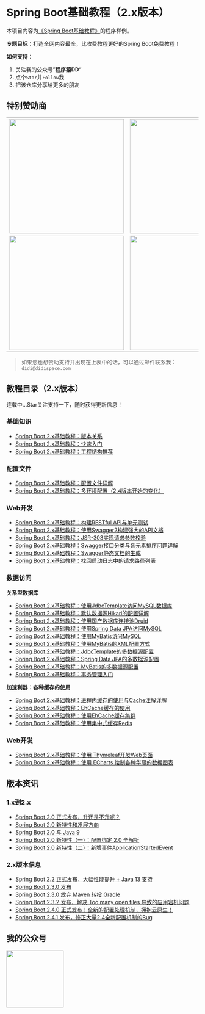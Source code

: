 # Spring Boot基础教程（2.x版本）

本项目内容为[《Spring Boot基础教程》](http://blog.didispace.com/spring-boot-learning-2x/)的程序样例。

**专题目标**：打造全网内容最全，比收费教程更好的Spring Boot免费教程！

**如何支持**：

1. 关注我的公众号”**程序猿DD**“
2. 点个`Star`并`Follow`我
3. 把该仓库分享给更多的朋友

## 特别赞助商

<table>
      <tbody>
        <tr>
          <td align="center" valign="middle">
             <a href="https://start.aliyun.com/" target="_blank">
               <img width="300" src="https://github.com/dyc87112/SpringBoot-Learning/blob/master/images/github/001.jpg?raw=true">
             </a>
          </td>
          <td align="center" valign="middle">
            <a href="http://gk.link/a/103EK" target="_blank">
              <img width="300" src="https://github.com/dyc87112/SpringBoot-Learning/blob/master/images/github/002.jpg?raw=true">
            </a>
          </td>  
          <td align="center" valign="middle">
             <a href="https://openwrite.cn/?from=didi-springcloud" target="_blank">
               <img width="300" src="https://github.com/dyc87112/SpringBoot-Learning/blob/master/images/github/003.jpg?raw=true">
             </a>
          </td>          
        </tr>
        <tr>
          <td align="center" valign="middle">
            <a href="https://www.aliyun.com/minisite/goods?userCode=wxfqkr0o&share_source=copy_link" target="_blank">
              <img width="300" src="https://github.com/dyc87112/SpringBoot-Learning/blob/master/images/github/004.jpg?raw=true">
            </a>
          </td>  
          <td align="center" valign="middle">
            <a href="https://cloud.tencent.com/redirect.php?redirect=1027&cps_key=f6a8af1297bfac40b9d10ffa1270029a&from=console" target="_blank">
              <img width="300" src="https://github.com/dyc87112/SpringBoot-Learning/blob/master/images/github/005.jpg?raw=true">
            </a>
          </td> 
          <td align="center" valign="middle">
          </td>
        </tr>
      </tbody>
</table>

> 如果您也想赞助支持并出现在上表中的话，可以通过邮件联系我：`didi@didispace.com`

## 教程目录（2.x版本）

连载中...Star关注支持一下，随时获得更新信息！

### 基础知识

- [Spring Boot 2.x基础教程：版本关系](http://blog.didispace.com/spring-cloud-alibaba-version/)
- [Spring Boot 2.x基础教程：快速入门](http://blog.didispace.com/spring-boot-learning-21-1-1/)
- [Spring Boot 2.x基础教程：工程结构推荐](http://blog.didispace.com/spring-boot-learning-21-1-2/)

### 配置文件

- [Spring Boot 2.x基础教程：配置文件详解](http://blog.didispace.com/spring-boot-learning-21-1-3/)
- [Spring Boot 2.x基础教程：多环境配置（2.4版本开始的变化）](http://blog.didispace.com/spring-boot-learning-24-1-4/)

### Web开发

- [Spring Boot 2.x基础教程：构建RESTful API与单元测试](http://blog.didispace.com/spring-boot-learning-21-2-1/)
- [Spring Boot 2.x基础教程：使用Swagger2构建强大的API文档](http://blog.didispace.com/spring-boot-learning-21-2-2/)
- [Spring Boot 2.x基础教程：JSR-303实现请求参数校验](http://blog.didispace.com/spring-boot-learning-21-2-3/)
- [Spring Boot 2.x基础教程：Swagger接口分类与各元素排序问题详解](http://blog.didispace.com/spring-boot-learning-21-2-4/)
- [Spring Boot 2.x基础教程：Swagger静态文档的生成](http://blog.didispace.com/spring-boot-learning-21-2-5/)
- [Spring Boot 2.x基础教程：找回启动日志中的请求路径列表](http://blog.didispace.com/spring-boot-learning-21-2-6/)

### 数据访问

**关系型数据库**

- [Spring Boot 2.x基础教程：使用JdbcTemplate访问MySQL数据库](http://blog.didispace.com/spring-boot-learning-21-3-1/)
- [Spring Boot 2.x基础教程：默认数据源Hikari的配置详解](http://blog.didispace.com/spring-boot-learning-21-3-2/)
- [Spring Boot 2.x基础教程：使用国产数据库连接池Druid](http://blog.didispace.com/spring-boot-learning-21-3-3/)
- [Spring Boot 2.x基础教程：使用Spring Data JPA访问MySQL](http://blog.didispace.com/spring-boot-learning-21-3-4/)
- [Spring Boot 2.x基础教程：使用MyBatis访问MySQL](http://blog.didispace.com/spring-boot-learning-21-3-5/)
- [Spring Boot 2.x基础教程：使用MyBatis的XML配置方式](http://blog.didispace.com/spring-boot-learning-21-3-6/)
- [Spring Boot 2.x基础教程：JdbcTemplate的多数据源配置](http://blog.didispace.com/spring-boot-learning-21-3-7/)
- [Spring Boot 2.x基础教程：Spring Data JPA的多数据源配置](http://blog.didispace.com/spring-boot-learning-21-3-8/)
- [Spring Boot 2.x基础教程：MyBatis的多数据源配置](http://blog.didispace.com/spring-boot-learning-21-3-9/)
- [Spring Boot 2.x基础教程：事务管理入门](http://blog.didispace.com/spring-boot-learning-21-3-10/)

**加速利器：各种缓存的使用**

- [Spring Boot 2.x基础教程：进程内缓存的使用与Cache注解详解](http://blog.didispace.com/spring-boot-learning-21-5-1/)
- [Spring Boot 2.x基础教程：EhCache缓存的使用](http://blog.didispace.com/spring-boot-learning-21-5-2/)
- [Spring Boot 2.x基础教程：使用EhCache缓存集群](http://blog.didispace.com/spring-boot-learning-21-5-3/)
- [Spring Boot 2.x基础教程：使用集中式缓存Redis](http://blog.didispace.com/spring-boot-learning-21-5-4/)

### Web开发

- [Spring Boot 2.x基础教程：使用 Thymeleaf开发Web页面](http://blog.didispace.com/spring-boot-learning-21-4-1/)
- [Spring Boot 2.x基础教程：使用 ECharts 绘制各种华丽的数据图表](http://blog.didispace.com/spring-boot-learning-21-4-2/)

## 版本资讯

### 1.x到2.x

- [Spring Boot 2.0 正式发布，升还是不升呢？](http://blog.didispace.com/spring-boot-2-release/)
- [Spring Boot 2.0 新特性和发展方向](http://blog.didispace.com/Spring-Boot-2-0-%E6%96%B0%E7%89%B9%E6%80%A7%E5%92%8C%E5%8F%91%E5%B1%95%E6%96%B9%E5%90%91/)
- [Spring Boot 2.0 与 Java 9](http://blog.didispace.com/Spring-Boot-2.0%E4%B8%8EJava-9/)
- [Spring Boot 2.0 新特性（一）：配置绑定 2.0 全解析](http://blog.didispace.com/Spring-Boot-2-0-feature-1-relaxed-binding-2/)
- [Spring Boot 2.0 新特性（二）：新增事件ApplicationStartedEvent](http://blog.didispace.com/Spring-Boot-2-0-feature-2-ApplicationStartedEvent/)

### 2.x版本信息

- [Spring Boot 2.2 正式发布，大幅性能提升 + Java 13 支持](http://blog.didispace.com/spring-boot-2-2-release/)
- [Spring Boot 2.3.0 发布](/spring-boot-2-3-0-release/) 
- [Spring Boot 2.3.0 放弃 Maven 转投 Gradle](/spring-boot-gradle/)
- [Spring Boot 2.3.2 发布，解决 Too many open files 导致的应用宕机问题](http://blog.didispace.com/spring-boot-2-3-2-release/)
- [Spring Boot 2.4.0 正式发布！全新的配置处理机制，拥抱云原生！](http://blog.didispace.com/spring-boot-2-4-0-ga/)
- [Spring Boot 2.4.1 发布，修正大量2.4全新配置机制的Bug](http://blog.didispace.com/spring-boot-2-4-1-release/)

## 我的公众号

<img src="https://github.com/dyc87112/SpringBoot-Learning/blob/master/images/weixin.jpg?raw=true" style="width:150px;height:150px;" />

